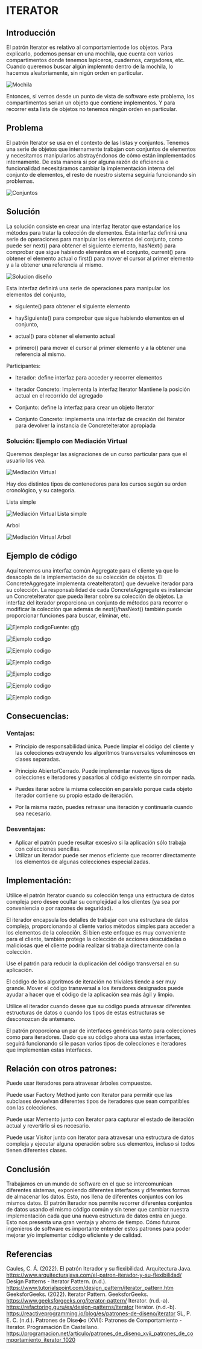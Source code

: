 # ITERATOR

## Introducción

El patrón Iterator es relativo al comportamientode los objetos. Para explicarlo, podemos pensar en una mochila, que cuenta con varios compartimentos donde tenemos lapiceros, cuadernos, cargadores, etc. 
Cuando queremos buscar algún implemnto dentro de la mochila, lo hacemos aleatoriamente, sin nigún orden en particular.

![Mochila](./img/mochila.png)

Entonces, si vemos desde un punto de vista de software este problema, los compartimentos serian un objeto que contiene implementos.
Y para recorrer esta lista de objetos no tenemos ningún orden en particular.

## Problema

El patrón Iterator se usa en el contexto de las listas y conjuntos. Tenemos una serie de objetos que internamente trabajan con conjuntos de elementos y necesitamos manipularlos abstrayéndonos de cómo están implementados internamente.
De esta manera si por alguna razón de eficiencia o funcionalidad necesitáramos cambiar la implementación interna del conjunto de elementos, el resto de nuestro sistema seguiría funcionando sin problemas.

![Conjuntos](./img/problema-imagen.png)

## Solución

La solución consiste en crear una interfaz Iterator que estandarice los métodos para tratar la colección de elementos. Esta interfaz definirá una serie de operaciones para manipular los elementos del conjunto, como puede ser next() para obtener el siguiente elemento, hasNext() para comprobar que sigue habiendo elementos en el conjunto, current() para obtener el elemento actual o first() para mover el cursor al primer elemento y a la obtener una referencia al mismo.

![Solucion diseño](./img/Iterator-Page-4.drawio.png)

Esta interfaz definirá una serie de operaciones para manipular los elementos del conjunto, 

- siguiente() para obtener el siguiente elemento
 
- haySiguiente() para comprobar que sigue habiendo elementos en el conjunto, 

- actual() para obtener el elemento actual 

- primero() para mover el cursor al primer elemento y a la obtener una referencia al mismo.

Participantes:
- Iterador: define interfaz para acceder y recorrer elementos

- Iterador Concreto:
	Implementa la interfaz Iterator
	Mantiene la posición actual en el recorrido del agregado

- Conjunto: define la interfaz para crear un objeto Iterator

- Conjunto Concreto: implementa una interfaz de creación del Iterator para devolver la instancia de ConcreteIterator apropiada

### Solución: Ejemplo con Mediación Virtual

Queremos desplegar las asignaciones de un curso particular para que el usuario los vea.

![Mediación Virtual](./img/Iterator-Page-6.drawio.png)

Hay dos distintos tipos de contenedores para los cursos según su orden cronológico, y su categoría.

Lista simple

![Mediación Virtual Lista simple](./img/Iterator-Page-7.drawio.png)


Arbol

![Mediación Virtual Arbol](./img/Iterator-Page-8.drawio.png)

## Ejemplo de código

Aquí tenemos una interfaz común Aggregate para el cliente ya que lo desacopla de la implementación de su colección de objetos.
El ConcreteAggregate implementa createIterator() que devuelve iterador para su colección.
La responsabilidad de cada ConcreteAggregate es instanciar un ConcreteIterator que pueda iterar sobre su colección de objetos.
La interfaz del iterador proporciona un conjunto de métodos para recorrer o modificar la colección que además de next()/hasNext() también puede proporcionar funciones para buscar, eliminar, etc.


![Ejemplo codigo](./img/ejemplo-codigo-1.png)Fuente: [gfg](https://www.geeksforgeeks.org/iterator-pattern/)

![Ejemplo codigo](./img/ejemplo-codigo-2.png)

![Ejemplo codigo](./img/ejemplo-codigo-3.png)

![Ejemplo codigo](./img/ejemplo-codigo-4.png)

![Ejemplo codigo](./img/ejemplo-codigo-5.png)

![Ejemplo codigo](./img/ejemplo-codigo-6.png)

![Ejemplo codigo](./img/ejemplo-codigo-7.png)

## Consecuencias: 
### Ventajas: 
- Principio de responsabilidad única. Puede limpiar el código del cliente y las colecciones extrayendo los algoritmos transversales voluminosos en clases separadas.

- Principio Abierto/Cerrado. Puede implementar nuevos tipos de colecciones e iteradores y pasarlos al código existente sin romper nada.

- Puedes iterar sobre la misma colección en paralelo porque cada objeto iterador contiene su propio estado de iteración.

- Por la misma razón, puedes retrasar una iteración y continuarla cuando sea necesario.

### Desventajas:

- Aplicar el patrón puede resultar excesivo si la aplicación sólo trabaja con colecciones sencillas.
- Utilizar un iterador puede ser menos eficiente que recorrer directamente los elementos de algunas colecciones especializadas.

## Implementación:

Utilice el patrón Iterator cuando su colección tenga una estructura de datos compleja pero desee ocultar su complejidad a los clientes (ya sea por conveniencia o por razones de seguridad).

El iterador encapsula los detalles de trabajar con una estructura de datos compleja, proporcionando al cliente varios métodos simples para acceder a los elementos de la colección. Si bien este enfoque es muy conveniente para el cliente, también protege la colección de acciones descuidadas o maliciosas que el cliente podría realizar si trabaja directamente con la colección.

Use el patrón para reducir la duplicación del código transversal en su aplicación.

El código de los algoritmos de iteración no triviales tiende a ser muy grande. Mover el código transversal a los iteradores designados puede ayudar a hacer que el código de la aplicación sea más ágil y limpio.

Utilice el iterador cuando desee que su código pueda atravesar diferentes estructuras de datos o cuando los tipos de estas estructuras se desconozcan de antemano.

El patrón proporciona un par de interfaces genéricas tanto para colecciones como para iteradores. Dado que su código ahora usa estas interfaces, seguirá funcionando si le pasan varios tipos de colecciones e iteradores que implementan estas interfaces.

## Relación con otros patrones:

Puede usar iteradores para atravesar árboles compuestos.

Puede usar Factory Method junto con Iterator para permitir que las subclases devuelvan diferentes tipos de iteradores que sean compatibles con las colecciones.

Puede usar Memento junto con Iterator para capturar el estado de iteración actual y revertirlo si es necesario.

Puede usar Visitor junto con Iterator para atravesar una estructura de datos compleja y ejecutar alguna operación sobre sus elementos, incluso si todos tienen diferentes clases.

## Conclusión

Trabajamos en un mundo de software en el que se intercomunican diferentes sistemas, exponiendo diferentes interfaces y diferentes formas de almacenar los datos. Esto, nos llena de diferentes conjuntos con los mismos datos. 
El patrón Iterador nos permite recorrer diferentes conjuntos de datos usando el mismo código común y sin tener que cambiar nuestra implementación cada que una nueva estructura de datos entra en juego.
Esto nos presenta una gran ventaja y ahorro de tiempo. Cómo futuros ingenieros de software es importante entender estos patrones para poder mejorar y/o implementar código eficiente y de calidad.

## Referencias

Caules, C. Á. (2022). El patrón Iterador y su flexibilidad. Arquitectura Java. https://www.arquitecturajava.com/el-patron-iterador-y-su-flexibilidad/ Design Patterns - Iterator Pattern. (n.d.). https://www.tutorialspoint.com/design_pattern/iterator_pattern.htm GeeksforGeeks. (2022). Iterator Pattern. GeeksforGeeks. https://www.geeksforgeeks.org/iterator-pattern/ Iterator. (n.d.-a). https://refactoring.guru/es/design-patterns/iterator Iterator. (n.d.-b). https://reactiveprogramming.io/blog/es/patrones-de-diseno/iterator SL, P. E. C. (n.d.). Patrones de Dise�o (XVII): Patrones de Comportamiento - Iterator. Programación En Castellano. https://programacion.net/articulo/patrones_de_diseno_xvii_patrones_de_comportamiento_iterator_1020